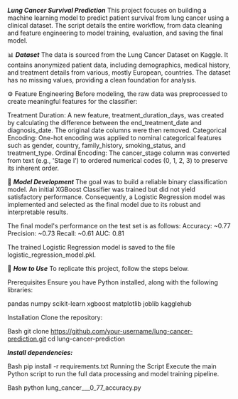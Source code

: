 ***Lung Cancer Survival Prediction***
This project focuses on building a machine learning model to predict patient survival from lung cancer using a clinical dataset. The script details the entire workflow, from data cleaning and feature engineering to model training, evaluation, and saving the final model.

📊 ***Dataset***
The data is sourced from the Lung Cancer Dataset on Kaggle. It contains anonymized patient data, including demographics, medical history, and treatment details from various, mostly European, countries. The dataset has no missing values, providing a clean foundation for analysis.

⚙️ Feature Engineering
Before modeling, the raw data was preprocessed to create meaningful features for the classifier:

Treatment Duration: A new feature, treatment_duration_days, was created by calculating the difference between the end_treatment_date and diagnosis_date. The original date columns were then removed.
Categorical Encoding: One-hot encoding was applied to nominal categorical features such as gender, country, family_history, smoking_status, and treatment_type.
Ordinal Encoding: The cancer_stage column was converted from text (e.g., 'Stage I') to ordered numerical codes (0, 1, 2, 3) to preserve its inherent order.

🧠 ***Model Development***
The goal was to build a reliable binary classification model.
An initial XGBoost Classifier was trained but did not yield satisfactory performance. Consequently, a Logistic Regression model was implemented and selected as the final model due to its robust and interpretable results.

The final model's performance on the test set is as follows:
Accuracy: ~0.77
Precision: ~0.73
Recall: ~0.61
AUC: 0.81

The trained Logistic Regression model is saved to the file logistic_regression_model.pkl.

🚀 ***How to Use***
To replicate this project, follow the steps below.

Prerequisites
Ensure you have Python installed, along with the following libraries:

pandas
numpy
scikit-learn
xgboost
matplotlib
joblib
kagglehub

Installation
Clone the repository:

Bash
git clone https://github.com/your-username/lung-cancer-prediction.git
cd lung-cancer-prediction

***Install dependencies:***

Bash
pip install -r requirements.txt
Running the Script
Execute the main Python script to run the full data processing and model training pipeline.

Bash
python lung_cancer___0_77_accuracy.py
